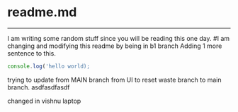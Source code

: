 # readme.md
<hr>

I am writing some random stuff since you will be reading this one day.
#I am changing and modifying this readme by being in b1 branch
Adding 1 more sentence to this.

```javascript
console.log('hello world);
```

trying to update from MAIN branch from UI to reset waste branch to main branch.
asdfasdfasdf


changed in vishnu laptop